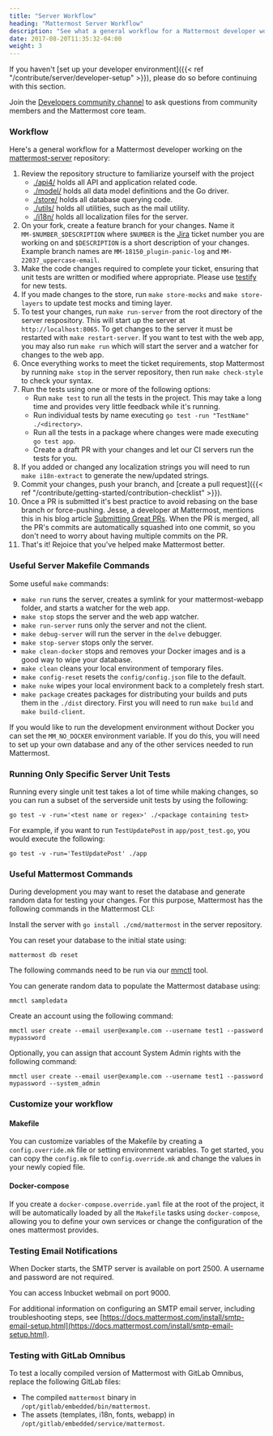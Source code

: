 ```yaml
---
title: "Server Workflow"
heading: "Mattermost Server Workflow"
description: "See what a general workflow for a Mattermost developer working on the mattermost-server repository looks like."
date: 2017-08-20T11:35:32-04:00
weight: 3
---
```


If you haven't [set up your developer environment]({{< ref "/contribute/server/developer-setup" >}}), please do so before continuing with this section.

Join the [Developers community channel](https://community.mattermost.com/core/channels/developers) to ask questions from community members and the Mattermost core team.

### Workflow

Here's a general workflow for a Mattermost developer working on the [mattermost-server](https://github.com/mattermost/mattermost-server) repository:

1. Review the repository structure to familiarize yourself with the project
    * [./api4/](https://github.com/mattermost/mattermost-server/tree/master/api4) holds all API and application related code.
    * [./model/](https://github.com/mattermost/mattermost-server/tree/master/model) holds all data model definitions and the Go driver.
    * [./store/](https://github.com/mattermost/mattermost-server/tree/master/store) holds all database querying code.
    * [./utils/](https://github.com/mattermost/mattermost-server/tree/master/utils) holds all utilities, such as the mail utility.
    * [./i18n/](https://github.com/mattermost/mattermost-server/tree/master/i18n) holds all localization files for the server.
2. On your fork, create a feature branch for your changes. Name it `MM-$NUMBER_$DESCRIPTION` where `$NUMBER` is the [Jira](https://mattermost.atlassian.net) ticket number you are working on and `$DESCRIPTION` is a short description of your changes. Example branch names are `MM-18150_plugin-panic-log` and `MM-22037_uppercase-email`.
3. Make the code changes required to complete your ticket, ensuring that unit tests are written or modified where appropriate. Please use [testify](https://github.com/stretchr/testify) for new tests.
4. If you made changes to the store, run `make store-mocks` and `make store-layers` to update test mocks and timing layer.
5. To test your changes, run `make run-server` from the root directory of the server respository. This will start up the server at `http://localhost:8065`. To get changes to the server it must be restarted with `make restart-server`. If you want to test with the web app, you may also run `make run` which will start the server and a watcher for changes to the web app.
6. Once everything works to meet the ticket requirements, stop Mattermost by running `make stop` in the server repository, then run `make check-style` to check your syntax.
7. Run the tests using one or more of the following options:
     * Run `make test` to run all the tests in the project. This may take a long time and provides very little feedback while it's running.
     * Run individual tests by name executing `go test -run "TestName" ./<directory>`.
     * Run all the tests in a package where changes were made executing `go test app`.
     * Create a draft PR with your changes and let our CI servers run the tests for you.
8. If you added or changed any localization strings you will need to run `make i18n-extract` to generate the new/updated strings.
9. Commit your changes, push your branch, and [create a pull request]({{< ref "/contribute/getting-started/contribution-checklist" >}}).
10. Once a PR is submitted it's best practice to avoid rebasing on the base branch or force-pushing. Jesse, a developer at Mattermost, mentions this in his blog article [Submitting Great PRs](https://mattermost.com/blog/submitting-great-prs/). When the PR is merged, all the PR's commits are automatically squashed into one commit, so you don't need to worry about having multiple commits on the PR.
11. That's it! Rejoice that you've helped make Mattermost better.

### Useful Server Makefile Commands

Some useful `make` commands:

* `make run` runs the server, creates a symlink for your mattermost-webapp folder, and starts a watcher for the web app.
* `make stop` stops the server and the web app watcher.
* `make run-server` runs only the server and not the client.
* `make debug-server` will run the server in the `delve` debugger.
* `make stop-server` stops only the server.
* `make clean-docker` stops and removes your Docker images and is a good way to wipe your database.
* `make clean` cleans your local environment of temporary files.
* `make config-reset` resets the `config/config.json` file to the default.
* `make nuke` wipes your local environment back to a completely fresh start.
* `make package` creates packages for distributing your builds and puts them in the `./dist` directory. First you will need to run `make build` and `make build-client`.

If you would like to run the development environment without Docker you can set the `MM_NO_DOCKER` environment variable. If you do this, you will need to set up your own database and any of the other services needed to run Mattermost.

### Running Only Specific Server Unit Tests

Running every single unit test takes a lot of time while making changes, so you can run a subset of the serverside unit tests by using the following:

```
go test -v -run='<test name or regex>' ./<package containing test>
```

For example, if you want to run `TestUpdatePost` in `app/post_test.go`, you would execute the following:

```
go test -v -run='TestUpdatePost' ./app
```

### Useful Mattermost Commands

During development you may want to reset the database and generate random data for testing your changes. For this purpose, Mattermost has the following commands in the Mattermost CLI:

Install the server with `go install ./cmd/mattermost` in the server repository.

You can reset your database to the initial state using:

```
mattermost db reset
```

The following commands need to be run via our [mmctl](https://docs.mattermost.com/manage/mmctl-command-line-tool.html) tool.

You can generate random data to populate the Mattermost database using:

```
mmctl sampledata
```

Create an account using the following command:

```
mmctl user create --email user@example.com --username test1 --password mypassword
```

Optionally, you can assign that account System Admin rights with the following command:

```
mmctl user create --email user@example.com --username test1 --password mypassword --system_admin
```

### Customize your workflow

#### Makefile

You can customize variables of the Makefile by creating a `config.override.mk` file or setting environment variables. To get started, you can copy the `config.mk` file to `config.override.mk` and change the values in your newly copied file.

#### Docker-compose

If you create a `docker-compose.override.yaml` file at the root of the project, it will be automatically loaded by all the `Makefile` tasks using `docker-compose`, allowing you to define your own services or change the configuration of the ones mattermost provides.

### Testing Email Notifications

When Docker starts, the SMTP server is available on port 2500. A username and password are not required.

You can access Inbucket webmail on port 9000.

For additional information on configuring an SMTP email server, including troubleshooting steps, see [https://docs.mattermost.com/install/smtp-email-setup.html](https://docs.mattermost.com/install/smtp-email-setup.html).

### Testing with GitLab Omnibus

To test a locally compiled version of Mattermost with GitLab Omnibus, replace the following GitLab files:

* The compiled `mattermost` binary in `/opt/gitlab/embedded/bin/mattermost`.
* The assets (templates, i18n, fonts, webapp) in `/opt/gitlab/embedded/service/mattermost`.
